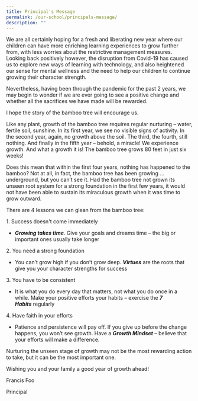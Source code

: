 ```yaml
---
title: Principal's Message
permalink: /our-school/principals-message/
description: ""
---
```

<p>We are all certainly hoping for a fresh and liberating new year where our children can have more enriching learning experiences to grow further from, with less worries about the restrictive management measures. Looking back positively however, the disruption from Covid-19 has caused us to explore new ways of learning with technology, and also heightened our sense for mental wellness and the need to help our children to continue growing their character strength.</p>
<p>Nevertheless, having been through the pandemic for the past 2 years, we may begin to wonder if we are ever going to see a positive change and whether all the sacrifices we have made will be rewarded.</p>
<p>I hope the story of the bamboo tree will encourage us.</p>
<p>Like any plant, growth of the bamboo tree requires regular nurturing &ndash; water, fertile soil, sunshine. In its first year, we see no visible signs of activity. In the second year, again, no growth above the soil. The third, the fourth, still nothing. And finally in the fifth year &ndash; behold, a miracle! We experience growth. And what a growth it is! The bamboo tree grows 80 feet in just six weeks!</p>
<p>Does this mean that within the first four years, nothing has happened to the bamboo? Not at all, in fact, the bamboo tree has been growing &hellip; underground, but you can&rsquo;t see it. Had the bamboo tree not grown its unseen root system for a strong foundation in the first few years, it would not have been able to sustain its miraculous growth when it was time to grow outward.</p>
<p>There are 4 lessons we can glean from the bamboo tree:</p>
<p>1. Success doesn't come immediately</p>
<ul>
<li><strong><em>Growing takes time</em></strong>. Give your goals and dreams time &ndash; the big or important ones usually take longer</li>
</ul>
<p>2. You need a strong foundation</p>
<ul>
<li>You can&rsquo;t grow high if you don&rsquo;t grow deep.&nbsp;<strong><em>Virtues</em></strong>&nbsp;are the roots that give you your character strengths for success</li>
</ul>
<p>3. You have to be consistent</p>
<ul>
<li>It is what you do every day that matters, not what you do once in a while. Make your positive efforts your habits &ndash; exercise the&nbsp;<strong><em>7 Habits</em></strong>&nbsp;regularly</li>
</ul>
<p>4. Have faith in your efforts</p>
<ul>
<li>Patience and persistence will pay off. If you give up before the change happens, you won&rsquo;t see growth. Have a&nbsp;<strong><em>Growth Mindset</em></strong>&nbsp;&ndash; believe that your efforts will make a difference.</li>
</ul>
<p>Nurturing the unseen stage of growth may not be the most rewarding action to take, but it can be the most important one.</p>
<p>Wishing you and your family a good year of growth ahead!</p>
<p>Francis Foo</p>
<p>Principal</p>